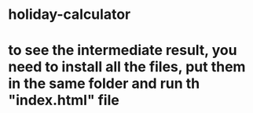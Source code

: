 # holiday-calculator
# to see the intermediate result, you need to install all the files, put them in the same folder and run th "index.html" file
